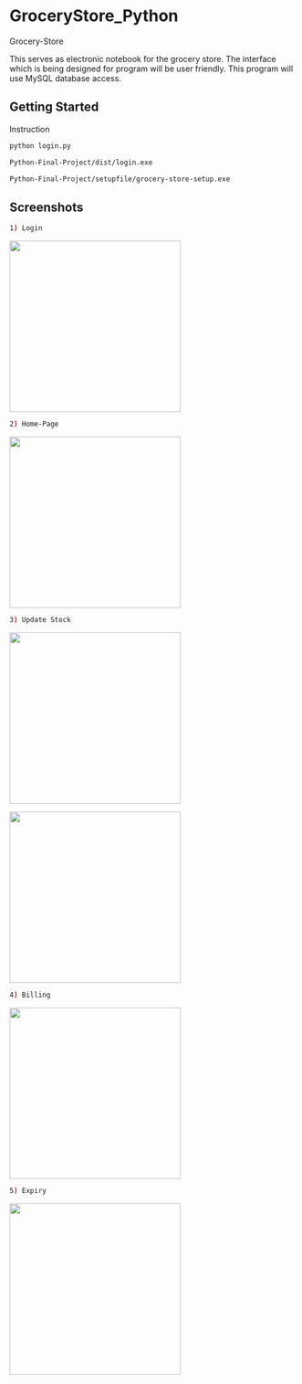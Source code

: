 # GroceryStore_Python
Grocery-Store


This serves as electronic notebook for the grocery store. The interface which is being designed for program will be user friendly. This program will use MySQL database access.

## Getting Started

Instruction

```sh
python login.py
```

```sh
Python-Final-Project/dist/login.exe
```

```sh
Python-Final-Project/setupfile/grocery-store-setup.exe
```

## Screenshots
```sh
1) Login
```
<a href="../../" target="_blank"><img src="https://raw.githubusercontent.com/ukirderohit/Python-Final-Project/master/Snapshot/1Login.PNG" height="300"></a>
```sh
2) Home-Page
```
<a href="../../" target="_blank"><img src="https://raw.githubusercontent.com/ukirderohit/Python-Final-Project/master/Snapshot/2Mainscreen.PNG" height="300"></a>
```sh
3) Update Stock 
```
<a href="../../" target="_blank"><img src="https://raw.githubusercontent.com/ukirderohit/Python-Final-Project/master/Snapshot/3update1.PNG" height="300"></a>

<a href="../../" target="_blank"><img src="https://raw.githubusercontent.com/ukirderohit/Python-Final-Project/master/Snapshot/3update2.PNG" height="300"></a>
```sh
4) Billing
```
<a href="../../" target="_blank"><img src="https://raw.githubusercontent.com/ukirderohit/Python-Final-Project/master/Snapshot/5billing.PNG" height="300"></a>
```sh
5) Expiry 
```
<a href="../../" target="_blank"><img src="https://raw.githubusercontent.com/ukirderohit/Python-Final-Project/master/Snapshot/4chkexpiry.PNG" height="300"></a>


